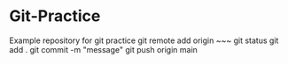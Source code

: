 # Git-Practice
Example repository for git practice
git remote add origin ~~~
git status
git add .
git commit -m "message"
git push origin main
